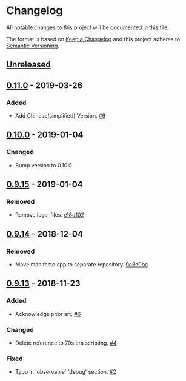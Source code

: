 # Changelog

All notable changes to this project will be documented in this file.

The format is based on [Keep a Changelog](http://keepachangelog.com/)
and this project adheres to [Semantic Versioning](http://semver.org/).

## [Unreleased](https://github.com/sdd-manifesto/manifesto/compare/0.11.0...HEAD)

## [0.11.0](https://github.com/sdd-manifesto/manifesto/compare/0.10.0...0.11.0) - 2019-03-26

### Added

-    Add Chinese(simplified) Version. [#9](https://github.com/sdd-manifesto/manifesto/issues/9)

## [0.10.0](https://github.com/sdd-manifesto/manifesto/compare/0.9.15...0.10.0) - 2019-01-04

### Changed

-    Bump version to 0.10.0

## [0.9.15](https://github.com/sdd-manifesto/manifesto/compare/0.9.14...0.9.15) - 2019-01-04

### Removed

-   Remove legal files. [e18d102](https://github.com/sdd-manifesto/manifesto/commit/e18d102caa3442c2f904ee3b0e47b10456404f78)

## [0.9.14](https://github.com/sdd-manifesto/manifesto/compare/0.9.13...0.9.14) - 2018-12-04

### Removed

-   Move manifesto app to separate repository. [9c3a0bc](https://github.com/sdd-manifesto/manifesto/commit/9c3a0bcf6bb8ea205ac1042e41017266e853660f)

## [0.9.13](https://github.com/sdd-manifesto/manifesto/compare/0.9.12...0.9.13) - 2018-11-23

### Added

-   Acknowledge prior art. [#6](https://github.com/sdd-manifesto/manifesto/issues/6)

### Changed

-   Delete reference to 70s era scripting. [#4](https://github.com/sdd-manifesto/manifesto/issues/4)

### Fixed

-   Typo in 'observable':'debug' section. [#2](https://github.com/sdd-manifesto/manifesto/issues/2)
